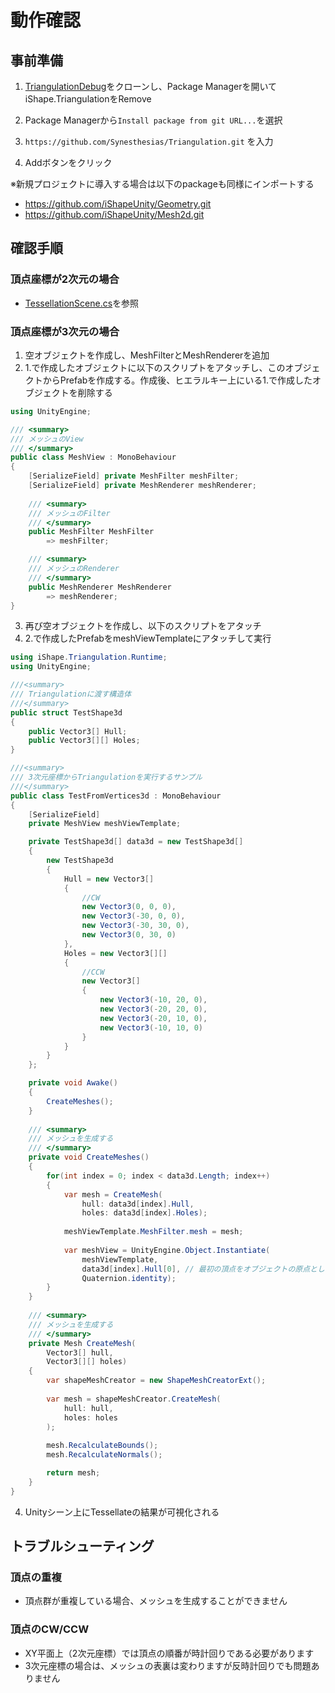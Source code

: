 ﻿# 動作確認
## 事前準備
1. [TriangulationDebug](https://github.com/iShapeUnity/TriangulationDebug)をクローンし、Package Managerを開いてiShape.TriangulationをRemove

2. Package Managerから`Install package from git URL...`を選択

3. `https://github.com/Synesthesias/Triangulation.git` を入力 

4. Addボタンをクリック

※新規プロジェクトに導入する場合は以下のpackageも同様にインポートする
- https://github.com/iShapeUnity/Geometry.git
- https://github.com/iShapeUnity/Mesh2d.git

## 確認手順
### 頂点座標が2次元の場合
- [TessellationScene.cs](https://github.com/iShapeUnity/TriangulationDebug/blob/main/Assets/Source/TessellationScene.cs)を参照
### 頂点座標が3次元の場合
1. 空オブジェクトを作成し、MeshFilterとMeshRendererを追加
2. 1.で作成したオブジェクトに以下のスクリプトをアタッチし、このオブジェクトからPrefabを作成する。作成後、ヒエラルキー上にいる1.で作成したオブジェクトを削除する
```csharp
using UnityEngine;

/// <summary>
/// メッシュのView
/// </summary>
public class MeshView : MonoBehaviour
{
    [SerializeField] private MeshFilter meshFilter;
    [SerializeField] private MeshRenderer meshRenderer;
    
    /// <summary>
    /// メッシュのFilter
    /// </summary>
    public MeshFilter MeshFilter
        => meshFilter;

    /// <summary>
    /// メッシュのRenderer
    /// </summary>
    public MeshRenderer MeshRenderer
        => meshRenderer;
}
```

3. 再び空オブジェクトを作成し、以下のスクリプトをアタッチ
4. 2.で作成したPrefabをmeshViewTemplateにアタッチして実行
```csharp
using iShape.Triangulation.Runtime;
using UnityEngine;

///<summary>
/// Triangulationに渡す構造体
///</summary>
public struct TestShape3d
{
    public Vector3[] Hull;
    public Vector3[][] Holes;
}

///<summary>
/// 3次元座標からTriangulationを実行するサンプル
///</summary>
public class TestFromVertices3d : MonoBehaviour
{
    [SerializeField]
    private MeshView meshViewTemplate;

    private TestShape3d[] data3d = new TestShape3d[]
    {
        new TestShape3d
        {
            Hull = new Vector3[]
            {
                //CW
                new Vector3(0, 0, 0),
                new Vector3(-30, 0, 0),
                new Vector3(-30, 30, 0),
                new Vector3(0, 30, 0)
            },
            Holes = new Vector3[][]
            {
                //CCW
                new Vector3[]
                {
                    new Vector3(-10, 20, 0),
                    new Vector3(-20, 20, 0),
                    new Vector3(-20, 10, 0),
                    new Vector3(-10, 10, 0)
                }
            }
        }
    };

    private void Awake()
    {
        CreateMeshes();
    }
    
    /// <summary>
    /// メッシュを生成する
    /// </summary>
    private void CreateMeshes()
    {
        for(int index = 0; index < data3d.Length; index++)
        {
            var mesh = CreateMesh(
                hull: data3d[index].Hull,
                holes: data3d[index].Holes);
        
            meshViewTemplate.MeshFilter.mesh = mesh;
        
            var meshView = UnityEngine.Object.Instantiate(
                meshViewTemplate,
                data3d[index].Hull[0], // 最初の頂点をオブジェクトの原点として設定する
                Quaternion.identity);
        }
    }
    
    /// <summary>
    /// メッシュを生成する
    /// </summary>
    private Mesh CreateMesh(
        Vector3[] hull,
        Vector3[][] holes)
    {
        var shapeMeshCreator = new ShapeMeshCreatorExt();
    
        var mesh = shapeMeshCreator.CreateMesh(
            hull: hull,
            holes: holes
        );
    
        mesh.RecalculateBounds();
        mesh.RecalculateNormals();

        return mesh;
    }
}   
```

4. Unityシーン上にTessellateの結果が可視化される

## トラブルシューティング
### 頂点の重複
- 頂点群が重複している場合、メッシュを生成することができません

### 頂点のCW/CCW
- XY平面上（2次元座標）では頂点の順番が時計回りである必要があります
- 3次元座標の場合は、メッシュの表裏は変わりますが反時計回りでも問題ありません
